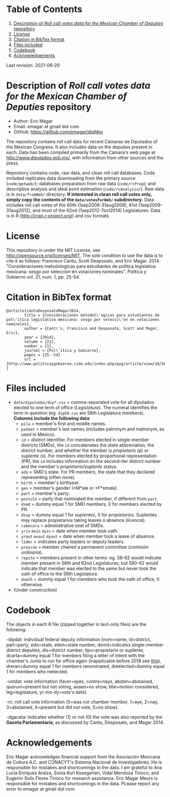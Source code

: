 
# Table of Contents

1.  [Description of *Roll call votes data for the Mexican Chamber of Deputies* repository](#orgb0f2f90)
2.  [License](#org5416f52)
3.  [Citation in BibTex format](#org8328fd6)
4.  [Files included](#orgc79337e)
5.  [Codebook](#org9d5a7c3)
6.  [Acknowledgements](#org448d2f5)

Last revision: 2021-06-29


<a id="orgb0f2f90"></a>

# Description of *Roll call votes data for the Mexican Chamber of Deputies* repository

-   Author: Eric Magar
-   Email: emagar at gmail dot com
-   GitHub: <https://github.com/emagar/dipMex>

The repository contains roll call data for recent Cámaras de Diputados of the Mexican Congress. It also includes data on the deputies present in each. Data has been compiled primarily from the Cámara's web page at <http://www.diputados.gob.mx/>, with information from other sources and the press.  

Repository contains code, raw data, and clean roll call databases. Code included replicates data downloading from the primary source (`code/getweb/`); databases preparation from raw data (`code/rcPrep`); and descriptive analysis and ideal point estimation (`code/rcAnalysis/`). Raw data is in `data/fromWeb/` directory. ****If interested in clean roll call votes only, simply copy the contents of the `data/votesForWeb/` subdirectory****. Data includes roll call votes of the 60th (1sep2006-31aug2009), 61st (1sep2009-31aug2012), and most of the 62nd (1sep2012-7oct2014) Legislatures. Data is in R (<http://cran.r-project.org/>) and csv formats. 


<a id="org5416f52"></a>

# License

This repository in under the MIT License, see <http://opensource.org/licenses/MIT>. The sole condition to use the data is to cite it as follows: Francisco Cantu, Scott Desposato, and Eric Magar. 2014. "Consideraciones metodologicas para estudiantes de politica legislativa mexicana: sesgo por seleccion en votaciones nominales". Politica y Gobierno vol. 21, num. 1, pp. 25-54.


<a id="org8328fd6"></a>

# Citation in BibTex format

    @article{cantuDesposatoMagar2014,
            title = {Consideraciones metodol\'ogicas para estudiantes de pol\'itica legislativa mexicana: sesgo por selecci\'on en votaciones nominales},
            author = {Cant\'u, Francisco and Desposato, Scott and Magar, Eric},
            year = {2014},
            volume = {21},
            number = {1},
            journal = {Pol\'itica y Gobierno},
            pages = {25--54}
            url = {http://www.politicaygobierno.cide.edu/index.php/pyg/article/view/18/564}
    }


<a id="orgc79337e"></a>

# Files included

-   `data/diputados/dip*.csv` = comma-separated vote for all diputados elected to one term of office (*Legislatura*). The numeral identifies the term in question (eg. `dip58.csv` are 58th Legislatura members). **Columns include the following data**:
    -   `pila` = member's first and middle names.
    -   `patmat` = member's last names (includes patronym and matronym, as used in Mexico).
    -   `id` = district identifier. For members elected in single-member districts (SMDs), the `id` concatenates the state abbreviation, the district number, and whether the member is *propietario* (p) or *suplente* (s). For members elected by proportional representation (PR), the `id` includes information on the second-tier district number and the member's *propietario/suplente* status.
    -   `edo` = SMD's state. For PR members, the state that they declared representing (often none).
    -   `birth` = member's birthyear.
    -   `gen` = member's gender (\*M\*ale or \*F\*emale).
    -   `part` = member's party.
    -   `postulo` = party that nominated the member, if different from `part`.
    -   `dsmd` = dummy equal 1 for SMD members, 0 for members elected by PR.
    -   `dsup` = dummy equal 1 for *suplentes*, 0 for *propietarios*.  Suplentes may replace propietarios taking leaves o absence (*licencia*).
    -   `cabecera` = administrative seat of SMDs.
    -   `yrin` `moin` `dyin` = date when member took oath.
    -   `yrout` `moout` `dyout` = date when member took a leave of absence.
    -   `lider` = indicates party leaders or deputy leaders.
    -   `prescom` = member chaired a permanent committee (*comisión ordinaria*).
    -   `repite` = members present in other terms: eg. 58-62 would indicate member present in 58th and 62nd Legislaturas; but 580-62 would indicate that member was elected to the same but never took the oath of office to the 58th Legislatura.
    -   `doath` = dummy equal 1 for members who took the oath of office, 0 otherwise.
-   (Under construction)


<a id="org9d5a7c3"></a>

# Codebook

The objects in each R file (zipped together in text-only files) are the following:

-dipdat: individual federal deputy information (nom=name, id=district, part=party, 
 edo=state, edon=state number, dsmd=indicates single-member district deputies, 
 dis=district number, tipo=propietario or suplente, dcarta=dummy equal 1 for members filing a letter of intent with the chamber's Junta to run for office again (inapplicable before 2018 see [this](http://eleccionconsecutiva.diputados.gob.mx/contendientes)), dreran=dummy equal 1 for members renominated, dreelected=dummy equal 1 for members who reelected.

-votdat: vote information (favor=ayes, contra=nays, absten=abstained,
 quorum=present but not voting, ausen=no show, title=motion considered, 
 leg=legislature, yr-mo-dy=vote's date).

-rc: roll call vote information (0=was not chamber member, 1=aye,
 2=nay, 3=abstained, 4=present but did not vote, 5=no show).

-dgaceta: indicates whether (1) or not (0) the vote was also reported by the
 **Gaceta Parlamentaria**, as discussed by Cantu, Desposato, and Magar 2014.


<a id="org448d2f5"></a>

# Acknowledgements

Eric Magar acknowledges financial support from the Asociación Mexicana de Cultura A.C. and CONACYT's Sistema Nacional de Investigadores. He is responsible for mistakes and shortcomings in the data. I am grateful to Ana Lucía Enríquez Araiza, Sonia Kuri Kosegarten, Vidal Mendoza Tinoco, and Eugenio Solís Flores Tinoco for research assistance. Eric Magar Meurs is responsible for mistakes and shortcomings in the data. PLease report any error to emagar at gmail dot com.  

